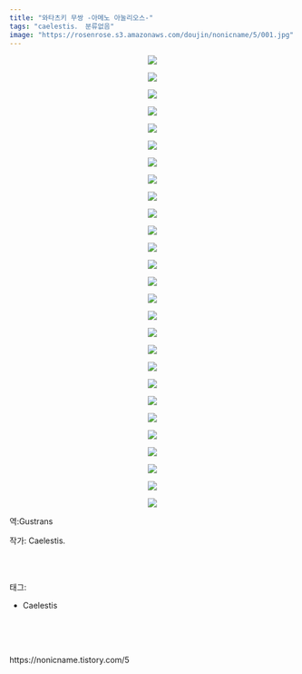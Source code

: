 ```yaml
---
title: "와타츠키 무쌍 -아메노 아눌리오스-"
tags: "caelestis． 분류없음"
image: "https://rosenrose.s3.amazonaws.com/doujin/nonicname/5/001.jpg"
---
```

<div class="article">
<div class="tt_article_useless_p_margin"><p style="text-align: center; clear: none; float: none;"><img src="{{ site.imgserver1 }}/nonicname/5/001.jpg"/></p><p style="text-align: center; clear: none; float: none;"><img src="{{ site.imgserver1 }}/nonicname/5/002.jpg"/></p><p style="text-align: center; clear: none; float: none;"><img src="{{ site.imgserver1 }}/nonicname/5/003.jpg"/></p><p style="text-align: center; clear: none; float: none;"><img src="{{ site.imgserver1 }}/nonicname/5/004.jpg"/></p><p style="text-align: center; clear: none; float: none;"><img src="{{ site.imgserver1 }}/nonicname/5/005.jpg"/></p><p style="text-align: center; clear: none; float: none;"><img src="{{ site.imgserver1 }}/nonicname/5/006.jpg"/></p><p style="text-align: center; clear: none; float: none;"><img src="{{ site.imgserver1 }}/nonicname/5/007.jpg"/></p><p style="text-align: center; clear: none; float: none;"><img src="{{ site.imgserver1 }}/nonicname/5/008.jpg"/></p><p style="text-align: center; clear: none; float: none;"><img src="{{ site.imgserver1 }}/nonicname/5/009.jpg"/></p><p style="text-align: center; clear: none; float: none;"><img src="{{ site.imgserver1 }}/nonicname/5/010.jpg"/></p><p style="text-align: center; clear: none; float: none;"><img src="{{ site.imgserver1 }}/nonicname/5/011.jpg"/></p><p style="text-align: center; clear: none; float: none;"><img src="{{ site.imgserver1 }}/nonicname/5/012.jpg"/></p><p style="text-align: center; clear: none; float: none;"><img src="{{ site.imgserver1 }}/nonicname/5/013.jpg"/></p><p style="text-align: center; clear: none; float: none;"><img src="{{ site.imgserver1 }}/nonicname/5/014.jpg"/></p><p style="text-align: center; clear: none; float: none;"><img src="{{ site.imgserver1 }}/nonicname/5/015.jpg"/></p><p style="text-align: center; clear: none; float: none;"><img src="{{ site.imgserver1 }}/nonicname/5/016.jpg"/></p><p style="text-align: center; clear: none; float: none;"><img src="{{ site.imgserver1 }}/nonicname/5/017.jpg"/></p><p style="text-align: center; clear: none; float: none;"><img src="{{ site.imgserver1 }}/nonicname/5/018.jpg"/></p><p style="text-align: center; clear: none; float: none;"><img src="{{ site.imgserver1 }}/nonicname/5/019.jpg"/></p><p style="text-align: center; clear: none; float: none;"><img src="{{ site.imgserver1 }}/nonicname/5/020.jpg"/></p><p style="text-align: center; clear: none; float: none;"><img src="{{ site.imgserver1 }}/nonicname/5/021.jpg"/></p><p style="text-align: center; clear: none; float: none;"><img src="{{ site.imgserver1 }}/nonicname/5/022.jpg"/></p><p style="text-align: center; clear: none; float: none;"><img src="{{ site.imgserver1 }}/nonicname/5/023.jpg"/></p><p style="text-align: center; clear: none; float: none;"><img src="{{ site.imgserver1 }}/nonicname/5/024.jpg"/></p><p style="text-align: center; clear: none; float: none;"><img src="{{ site.imgserver1 }}/nonicname/5/025.jpg"/></p><p style="text-align: center; clear: none; float: none;"><img src="{{ site.imgserver1 }}/nonicname/5/026.jpg"/></p><p style="text-align: center; clear: none; float: none;"><img src="{{ site.imgserver1 }}/nonicname/5/027.jpg"/></p><p>역:Gustrans<br/></p></div>
<p>작가: Caelestis.</p><br/>
</div><br/>
<div class="tagTrail">
<p>태그: </p>
<ul>
<li>Caelestis</li>
</ul>
</div><br/>
<div class="cb_lstcomment">
</div><br/>

<br/>
<p id="refer">https://nonicname.tistory.com/5</p>
<br/>

